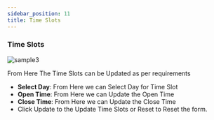 ```yaml
---
sidebar_position: 11
title: Time Slots
---
```


### Time Slots

<div class="promo">
    <img class="bordered" src="/img/time_slots.jpg" alt="sample3"/>
</div>

From Here The Time Slots can be Updated as per requirements

- **Select Day**: From Here we can Select Day for Time Slot
- **Open Time**: From Here we can Update the Open Time
- **Close Time**: From Here we can Update the Close Time
- Click Update to the Update Time Slots or Reset to Reset the form. 
